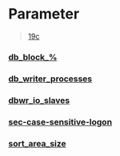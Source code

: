 Parameter
===
>[19c](https://docs.oracle.com/cd/F19136_01/refrn/initialization-parameters.html#GUID-6F1C3203-0AA0-4AF1-921C-A027DD7CB6A9)

### [db_block_%](./parameter/db_block_%.md)
### [db_writer_processes](./parameter/db_writer_processes.md)
### [dbwr_io_slaves](./parameter/dbwr_io_slaves.md)
### [sec-case-sensitive-logon](./parameter/sec-case-sensitive-logon.md)
### [sort_area_size](./parameter/sort_area_size.md)

<br>
